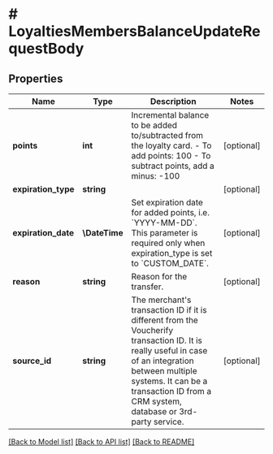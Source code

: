 # # LoyaltiesMembersBalanceUpdateRequestBody

## Properties

Name | Type | Description | Notes
------------ | ------------- | ------------- | -------------
**points** | **int** | Incremental balance to be added to/subtracted from the loyalty card.  - To add points: 100 - To subtract points, add a minus: -100 | [optional]
**expiration_type** | **string** |  | [optional]
**expiration_date** | **\DateTime** | Set expiration date for added points, i.e. &#x60;YYYY-MM-DD&#x60;. This parameter is required only when expiration_type is set to &#x60;CUSTOM_DATE&#x60;. | [optional]
**reason** | **string** | Reason for the transfer. | [optional]
**source_id** | **string** | The merchant&#39;s transaction ID if it is different from the Voucherify transaction ID. It is really useful in case of an integration between multiple systems. It can be a transaction ID from a CRM system, database or 3rd-party service. | [optional]

[[Back to Model list]](../../README.md#models) [[Back to API list]](../../README.md#endpoints) [[Back to README]](../../README.md)
